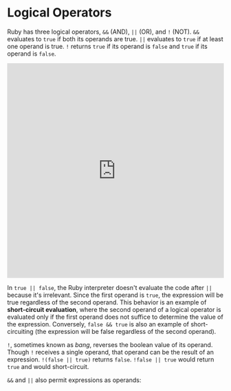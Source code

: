 # Logical Operators

Ruby has three logical operators, `&&` (AND), `||` (OR), and `!` (NOT). `&&`
evaluates to `true` if both its operands are true. `||` evaluates to `true` if
at least one operand is true. `!` returns `true` if its operand is `false` and
`true` if its operand is `false`.

<iframe frameborder="0" width="100%" height="500px" src="https://repl.it/@AppAcademy/and-or-demo?lite=true"></iframe>

In `true || false`, the Ruby interpreter doesn't evaluate the code after `||`
because it's irrelevant. Since the first operand is `true`, the expression will
be true regardless of the second operand. This behavior is an example of
**short-circuit evaluation**, where the second operand of a logical operator is
evaluated only if the first operand does not suffice to determine the value of
the expression. Conversely, `false && true` is also an example of
short-circuiting (the expression will be false regardless of the second
operand).

`!`, sometimes known as _bang_, reverses the boolean value of its operand.
Though `!` receives a single operand, that operand can be the result of an
expression. `!(false || true)` returns `false`. `!false || true` would return
`true` and would short-circuit.

`&&` and `||` also permit expressions as operands:

<iframe frameborder="0" width="100%" height="500px" src="hhttps://repl.it/@AppAcademy/boolean-demo?lite=true"></iframe>
